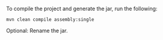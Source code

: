 To compile the project and generate the jar, run the following:

	mvn clean compile assembly:single

Optional: Rename the jar.
